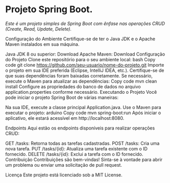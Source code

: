 # Projeto Spring Boot.
*Este é um projeto simples de Spring Boot com ênfase nas operações CRUD (Create, Read, Update, Delete).*

Configuração do Ambiente
Certifique-se de ter o Java JDK e o Apache Maven instalados em sua máquina.

Java JDK 8 ou superior: Download
Apache Maven: Download
Configuração do Projeto
Clone este repositório para o seu ambiente local:
bash
Copy code
git clone https://github.com/seu-usuario/nome-do-projeto.git
Importe o projeto em sua IDE preferida (Eclipse, IntelliJ IDEA, etc.).
Certifique-se de que suas dependências foram baixadas corretamente. Se necessário, execute o Maven para atualizar as dependências:
Copy code
mvn clean install
Configure as propriedades do banco de dados no arquivo application.properties conforme necessário.
Executando o Projeto
Você pode iniciar o projeto Spring Boot de várias maneiras:

Na sua IDE, execute a classe principal Application.java.
Use o Maven para executar o projeto:
arduino
Copy code
mvn spring-boot:run
Após iniciar o aplicativo, ele estará acessível em http://localhost:8080.

Endpoints
Aqui estão os endpoints disponíveis para realizar operações CRUD:

GET /tasks: Retorna todas as tarefas cadastradas.
POST /tasks: Cria uma nova tarefa.
PUT /tasks/{id}: Atualiza uma tarefa existente com o ID fornecido.
DELETE /tasks/{id}: Exclui a tarefa com o ID fornecido.
Contribuição
Contribuições são bem-vindas! Sinta-se à vontade para abrir um problema ou enviar uma solicitação de pull request.

Licença
Este projeto está licenciado sob a MIT License.
